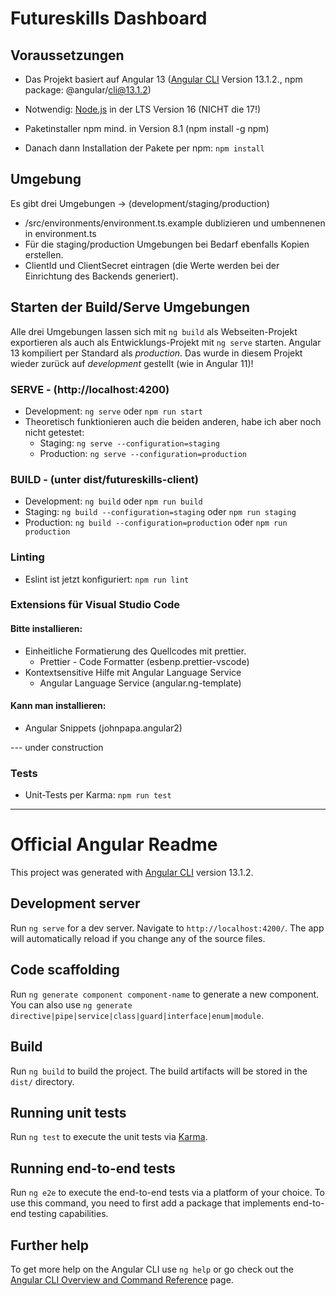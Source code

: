 # Futureskills Dashboard

## Voraussetzungen
- Das Projekt basiert auf Angular 13 ([Angular CLI](https://github.com/angular/angular-cli) Version 13.1.2., npm package:  @angular/cli@13.1.2)
- Notwendig: [Node.js](https://nodejs.org/en/) in der LTS Version 16 (NICHT die 17!) 
- Paketinstaller npm mind. in Version 8.1 (npm install -g npm)

- Danach dann Installation der Pakete per npm:  `npm install`

## Umgebung
Es gibt drei Umgebungen -> (development/staging/production)

- /src/environments/environment.ts.example dublizieren und umbennenen in environment.ts
- Für die staging/production Umgebungen bei Bedarf ebenfalls Kopien erstellen.
- ClientId und ClientSecret eintragen (die Werte werden bei der Einrichtung des Backends generiert).

## Starten der Build/Serve Umgebungen
Alle drei Umgebungen lassen sich mit `ng build` als Webseiten-Projekt exportieren als auch als Entwicklungs-Projekt mit `ng serve` starten. Angular 13 kompiliert per Standard als _production_. Das wurde in diesem Projekt wieder zurück auf _development_ gestellt (wie in Angular 11)!

### SERVE -  (http://localhost:4200)
- Development: `ng serve`  oder `npm run start`
- Theoretisch funktionieren auch die beiden anderen, habe ich aber noch nicht getestet:
  - Staging: `ng serve --configuration=staging` 
  - Production: `ng serve --configuration=production` 

### BUILD -  (unter dist/futureskills-client)
- Development: `ng build`  oder `npm run build`
- Staging: `ng build --configuration=staging`  oder `npm run staging`
- Production: `ng build --configuration=production`   oder `npm run production`

### Linting
- Eslint ist jetzt konfiguriert: `npm run lint`

### Extensions für Visual Studio Code
#### Bitte installieren:    
- Einheitliche Formatierung des Quellcodes mit prettier.  
  - Prettier - Code Formatter (esbenp.prettier-vscode)
- Kontextsensitive Hilfe mit Angular Language Service
  - Angular Language Service (angular.ng-template)


#### Kann man installieren:    
- Angular Snippets (johnpapa.angular2)   



--- under construction

### Tests
- Unit-Tests per Karma: ```npm run test```

<hr>

# Official Angular Readme

This project was generated with [Angular CLI](https://github.com/angular/angular-cli) version 13.1.2.

## Development server

Run `ng serve` for a dev server. Navigate to `http://localhost:4200/`. The app will automatically reload if you change any of the source files.

## Code scaffolding

Run `ng generate component component-name` to generate a new component. You can also use `ng generate directive|pipe|service|class|guard|interface|enum|module`.

## Build

Run `ng build` to build the project. The build artifacts will be stored in the `dist/` directory.

## Running unit tests

Run `ng test` to execute the unit tests via [Karma](https://karma-runner.github.io).

## Running end-to-end tests

Run `ng e2e` to execute the end-to-end tests via a platform of your choice. To use this command, you need to first add a package that implements end-to-end testing capabilities.

## Further help

To get more help on the Angular CLI use `ng help` or go check out the [Angular CLI Overview and Command Reference](https://angular.io/cli) page.
